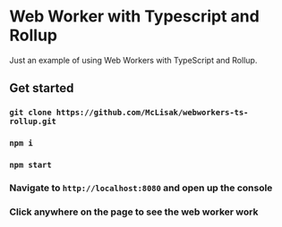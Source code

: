 # Web Worker with Typescript and Rollup

Just an example of using Web Workers with TypeScript and Rollup.

## Get started

### `git clone https://github.com/McLisak/webworkers-ts-rollup.git`
### `npm i`
### `npm start`
### Navigate to `http://localhost:8080` and open up the console
### Click anywhere on the page to see the web worker work